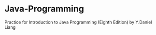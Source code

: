 # Java-Programming
Practice for Introduction to Java Programming (Eighth Edition) by Y.Daniel Liang

